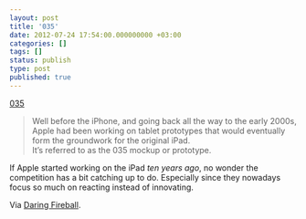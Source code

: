 ```yaml
---
layout: post
title: '035'
date: 2012-07-24 17:54:00.000000000 +03:00
categories: []
tags: []
status: publish
type: post
published: true
---
```


<a href="http://www.networkworld.com/community/blog/earliest-known-photos-apple-ipad-prototype?page=0%2C1">035</a>

<blockquote>
Well before the iPhone, and going back all the way to the early 2000s, Apple had been working on tablet prototypes that would eventually form the groundwork for the original iPad.<br />
  It&#8217;s referred to as the 035 mockup or prototype.

</blockquote>
If Apple started working on the iPad <em>ten years ago</em>, no wonder the competition has a bit catching up to do. Especially since they nowadays focus so much on reacting instead of innovating.

Via <a href="http://daringfireball.net/linked/2012/07/24/ipad-prototype">Daring Fireball</a>.
